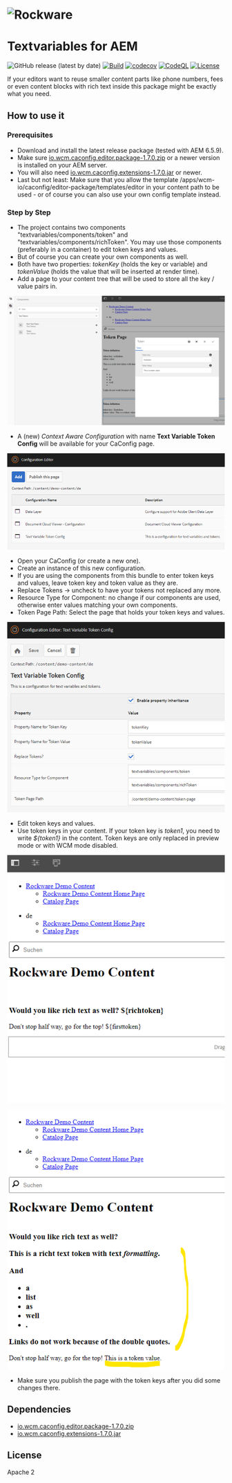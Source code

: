 # ![Rockware](https://rockware.info/Default-small.png) 
# Textvariables for AEM

![GitHub release (latest by date)](https://img.shields.io/github/v/release/rockwareGmbHCoKG/textvariables)
[![Build](https://github.com/rockwareGmbHCoKG/textvariables/workflows/Build/badge.svg?branch=develop)](https://github.com/rockwareGmbHCoKG/textvariables/actions?query=workflow%3ABuild+branch%3Adevelop)
[![codecov](https://codecov.io/gh/rockwareGmbHCoKG/textvariables/branch/main/graph/badge.svg)](https://codecov.io/gh/rockwareGmbHCoKG/textvariables)
[![CodeQL](https://github.com/rockwareGmbHCoKG/textvariables/workflows/CodeQL/badge.svg?branch=main)](https://github.com/rockwareGmbHCoKG/textvariables/actions?query=workflow%3ACodeQL)
[![License](https://img.shields.io/github/license/rockwareGmbHCoKG/textvariables)](https://github.com/rockwareGmbHCoKG/textvariables/blob/main/LICENSE)

If your editors want to reuse smaller content parts like phone numbers, fees or even content blocks with rich text inside this package might be exactly
what you need.

## How to use it

### Prerequisites
- Download and install the latest release package (tested with AEM 6.5.9). 
- Make sure [io.wcm.caconfig.editor.package-1.7.0.zip](https://mvnrepository.com/artifact/io.wcm/io.wcm.caconfig.editor.package) or a newer version is installed on your AEM server.
- You will also need [io.wcm.caconfig.extensions-1.7.0.jar](https://mvnrepository.com/artifact/io.wcm/io.wcm.caconfig.extensions) or newer.
- Last but not least: Make sure that you allow the template /apps/wcm-io/caconfig/editor-package/templates/editor in your content path to be used - or of course you can also use your own config template instead.

### Step by Step
- The project contains two components "textvariables/components/token" and "textvariables/components/richToken". You may use those components (preferably in a container) to edit token keys and values.
- But of course you can create your own components as well.
- Both have two properties: _tokenKey_ (holds the key or variable) and _tokenValue_ (holds the value that will be inserted at render time).
- Add a page to your content tree that will be used to store all the key / value pairs in. 


![img_1.png](img_1.png)


- A (new) *Context Aware Configuration* with name **Text Variable Token Config** will be available for your CaConfig page.

![img_2.png](img_2.png)

- Open your CaConfig (or create a new one).
- Create an instance of this new configuration.
- If you are using the components from this bundle to enter token keys and values, leave token key and token value as they are.
- Replace Tokens -> uncheck to have your tokens not replaced any more.
- Resource Type for Component: no change if our components are used, otherwise enter values matching your own components.
- Token Page Path: Select the page that holds your token keys and values.

![img.png](img.png)

- Edit token keys and values.
- Use token keys in your content. If your token key is _token1_, you need to write _${token1}_ in the content. Token keys are only replaced in preview mode or with WCM mode disabled.

![img_3.png](img_3.png)

![img_4.png](img_4.png)



- Make sure you publish the page with the token keys after you did some changes there.

## Dependencies
- [io.wcm.caconfig.editor.package-1.7.0.zip](https://mvnrepository.com/artifact/io.wcm/io.wcm.caconfig.editor.package)
- [io.wcm.caconfig.extensions-1.7.0.jar](https://mvnrepository.com/artifact/io.wcm/io.wcm.caconfig.extensions)

## License
Apache 2
